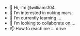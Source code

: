 - 👋 Hi, I’m @williams104
- 👀 I’m interested in nuking mars
- 🌱 I’m currently learning ...
- 💞️ I’m looking to collaborate on ...
- 📫 How to reach me ... drive
<!---
williams104/williams104 is a ✨ special ✨ repository because its `README.md` (this file) appears on your GitHub profile.
You can click the Preview link to take a look at your changes.
--->

